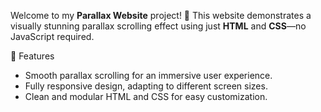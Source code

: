 Welcome to my **Parallax Website** project! 🎉 This website demonstrates a visually stunning parallax scrolling effect using just **HTML** and **CSS**—no JavaScript required. 

 🌟 Features
- Smooth parallax scrolling for an immersive user experience.
- Fully responsive design, adapting to different screen sizes.
- Clean and modular HTML and CSS for easy customization.
